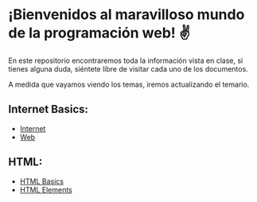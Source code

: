 # ¡Bienvenidos al maravilloso mundo de la programación web! ✌️


En este repositorio encontraremos toda la información vista en clase, si tienes alguna duda, siéntete libre de visitar cada uno de los documentos.

A medida que vayamos viendo los temas, iremos actualizando el temario.

## Internet Basics: 
- [Internet](https://github.com/jujogi/dmi-web/blob/master/html/docs/01-internet.md)
- [Web](https://github.com/jujogi/dmi-web/blob/master/html/docs/02-web.md)

## HTML: 
- [HTML Basics](https://github.com/jujogi/dmi-web/blob/master/html/docs/03-html-basics.md)
- [HTML Elements](https://github.com/jujogi/dmi-web/blob/master/html/docs/04-html-elements.md)

